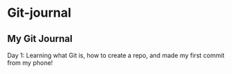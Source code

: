 # Git-journal
## My Git Journal
Day 1: Learning what Git is, how to create a repo, and made my first commit from my phone!
